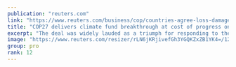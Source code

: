 ```yaml
---
publication: "reuters.com"
link: "https://www.reuters.com/business/cop/countries-agree-loss-damage-fund-final-cop27-deal-elusive-2022-11-20/"
title: "COP27 delivers climate fund breakthrough at cost of progress on emissions"
excerpt: "The deal was widely lauded as a triumph for responding to the impact that global warming is having on vulnerable countries. But many countries said they felt pressured to give up on tougher commitment"
image: "https://www.reuters.com/resizer/rLN6jKRjivefGh3YGQKZxZB1YK4=/1200x628/smart/filters:quality(80)/cloudfront-us-east-2.images.arcpublishing.com/reuters/RGUNQZL2BZLSJISBOOYWHGUDEM.jpg"
group: pro
rank: 12
---
```

